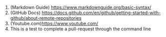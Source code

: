 1. (Markdown Guide) https://www.markdownguide.org/basic-syntax/
2. (GitHub Docs) https://docs.github.com/en/github/getting-started-with-github/about-remote-repositories
3. (Youtube.com)https://www.youtube.com/
4. This is a test to complete a pull-request through the command line
